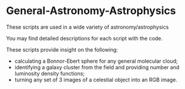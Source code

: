 # General-Astronomy-Astrophysics
These scripts are used in a wide variety of astronomy/astrophysics

You may find detailed descriptions for each script with the code.

These scripts provide insight on the following:
- calculating a Bonnor-Ebert sphere for any general molecular cloud;
- identifying a galaxy cluster from the field and providing number and luminosity density functions;
- turning any set of 3 images of a celestial object into an RGB image.

